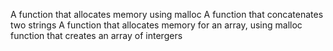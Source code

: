 A function that allocates memory using malloc
A function that concatenates two strings
A function that allocates memory for an array, using malloc
function that creates an array of intergers
